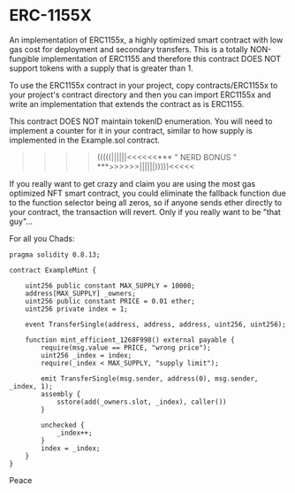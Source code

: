 # ERC-1155X
An implementation of ERC1155x, a highly optimized smart contract with low gas cost for deployment and secondary transfers. This is a totally NON-fungible implementation of ERC1155 and therefore this contract DOES NOT support tokens with a supply that is greater than 1.

To use the ERC1155x contract in your project, copy contracts/ERC1155x to your project's contract directory and then you can import ERC1155x and write an implementation that extends the contract as is ERC1155.

This contract DOES NOT maintain tokenID enumeration. You will need to implement a counter for it in your contract, similar to how supply is implemented in the Example.sol contract. 

>>>>(((((||||||<<<<<<*** " NERD BONUS " ***>>>>>>||||||)))))<<<<<

If you really want to get crazy and claim you are using the most gas optimized NFT smart contract, you could eliminate the fallback function due to the function selector being all zeros, so if anyone sends ether directly to your contract, the transaction will revert. Only if you really want to be "that guy"...

For all you Chads:

```
pragma solidity 0.8.13;

contract ExampleMint {

    uint256 public constant MAX_SUPPLY = 10000;
    address[MAX_SUPPLY] _owners;
    uint256 public constant PRICE = 0.01 ether;
    uint256 private index = 1;
    
    event TransferSingle(address, address, address, uint256, uint256);

    function mint_efficient_1268F998() external payable {
        require(msg.value == PRICE, "wrong price");
        uint256 _index = index;
        require(_index < MAX_SUPPLY, "supply limit");

        emit TransferSingle(msg.sender, address(0), msg.sender, _index, 1);
        assembly {
            sstore(add(_owners.slot, _index), caller())
        }

        unchecked {
            _index++;
        }
        index = _index;
    }
}

```



Peace
